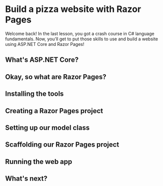 # Build a pizza website with Razor Pages

Welcome back! In the last lesson, you got a crash course in C# language fundamentals. Now, you'll get to put those skills to use and build a website using ASP.NET Core and Razor Pages!

## What's ASP.NET Core?

## Okay, so what are Razor Pages?

## Installing the tools

## Creating a Razor Pages project

## Setting up our model class

## Scaffolding our Razor Pages project

## Running the web app

## What's next?
